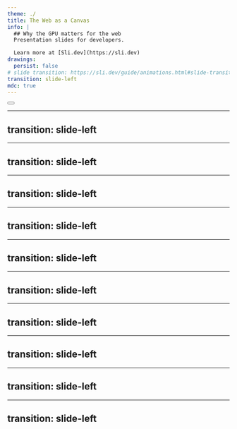 ```yaml
---
theme: ./
title: The Web as a Canvas
info: |
  ## Why the GPU matters for the web
  Presentation slides for developers.

  Learn more at [Sli.dev](https://sli.dev)
drawings:
  persist: false
# slide transition: https://sli.dev/guide/animations.html#slide-transitions
transition: slide-left
mdc: true
---
```

<!-- ./components/hero.vue -->
<Hero />

<div class="abs-bl m-6 text-xl">
  <button @click="$slidev.nav.openInEditor" title="Open in Editor" class="slidev-icon-btn">
    <carbon:edit />
  </button>
  <a href="https://github.com/slidevjs/slidev" target="_blank" class="slidev-icon-btn">
    <carbon:logo-github />
  </a>
</div>

---
transition: slide-left
---

<!-- ./components/showcase.vue -->
<Showcase />

---
transition: slide-left
---

<!-- ./components/showcase3.vue -->
<Showcase3 />

---
transition: slide-left
---


<!-- ./components/Arctitecture.vue -->
<Arctitecture />


<!-- 24 is the current upper limit for CPU due to exponential heat mangagment and complexity: M2 Ultra, I9 Intel. 

Despite the core’s frequency, getting data from memory (or pixels from textures) still takes relatively long — Fabian says it takes a couple hundred clock cycles. These couple hundred cycles could be spent on computation instead. To make use of these otherwise idle cycles, each EU is heavily oversubscribed with work. Whenever an EU would end up idling (e.g. to wait for a value from memory), it instead switches to another work item and will only switch back once the new work item needs to wait for something. This is the key trick how GPUs optimize for throughput at the cost of latency: Individual work items will take longer as a switch to another work item might stop execution for longer than necessary, but the overall utilization is higher and results in a higher throughput. The GPU strives to always have work queued up to keep EUs busy at all times. -->

---
transition: slide-left
---

 
<!-- ./components/sorting.vue -->
<Sorting />


---
transition: slide-left
---


<!-- ./components/Arctitecture2.vue -->
<Arctitecture2 />

<!-- 24 is the current upper limit for CPU due to exponential heat mangagment and complexity: M2 Ultra, I9 Intel 

Despite the core’s frequency, getting data from memory (or pixels from textures) still takes relatively long — Fabian says it takes a couple hundred clock cycles. These couple hundred cycles could be spent on computation instead. To make use of these otherwise idle cycles, each EU is heavily oversubscribed with work. Whenever an EU would end up idling (e.g. to wait for a value from memory), it instead switches to another work item and will only switch back once the new work item needs to wait for something. This is the key trick how GPUs optimize for throughput at the cost of latency: Individual work items will take longer as a switch to another work item might stop execution for longer than necessary, but the overall utilization is higher and results in a higher throughput. The GPU strives to always have work queued up to keep EUs busy at all times. 
-->
---
transition: slide-left
---

<!-- ./components/Hamilton.vue -->
<Hamilton />

<!--
Directed the Software Engineering Division at the MIT Instrumentation Laboratory, where she led the development of the on-board flight software for NASA's Apollo Guidance Computer for the Apollo program. 

I began to use the term 'software engineering' to distinguish it from hardware and other kinds of engineering, yet treat each type of engineering as part of the overall systems engineering process.

The computer (or rather the software in it) was smart enough to recognize that it was being asked to perform more tasks than it should be performing. It then sent out an alarm, which meant to the astronaut, 'I'm overloaded with more tasks than I should be doing at this time and I'm going to keep only the more important tasks'; i.e., the ones needed for landing ... Actually, the computer was programmed to do more than recognize error conditions. A complete set of recovery programs was incorporated into the software. The software's action, in this case, was to eliminate lower priority tasks and re-establish the more important ones ... If the computer hadn't recognized this problem and taken recovery action, I doubt if Apollo 11 would have been the successful moon landing it was.

-— Letter from Margaret H. Hamilton, Director of Apollo Flight Computer Programming MIT Draper Laboratory, Cambridge, Massachusetts, titled "Computer Got Loaded"
-->

---
transition: slide-left
---

<!-- ./components/Computers.vue -->
<Computers />


---
transition: slide-left
---

<!-- ./components/Computers.vue -->
<Computers2 />

---
transition: slide-left
---

<!-- ./components/EventLoop.vue -->
<EventLoop />

<!--
The last comment block of each slide will be treated as slide notes. It will be visible and editable in Presenter Mode along with the slide. [Read more in the docs](https://sli.dev/guide/syntax.html#notes)
-->

---
transition: slide-left
---

<!-- ./components/WebGPU.vue -->
<WebGPU />
